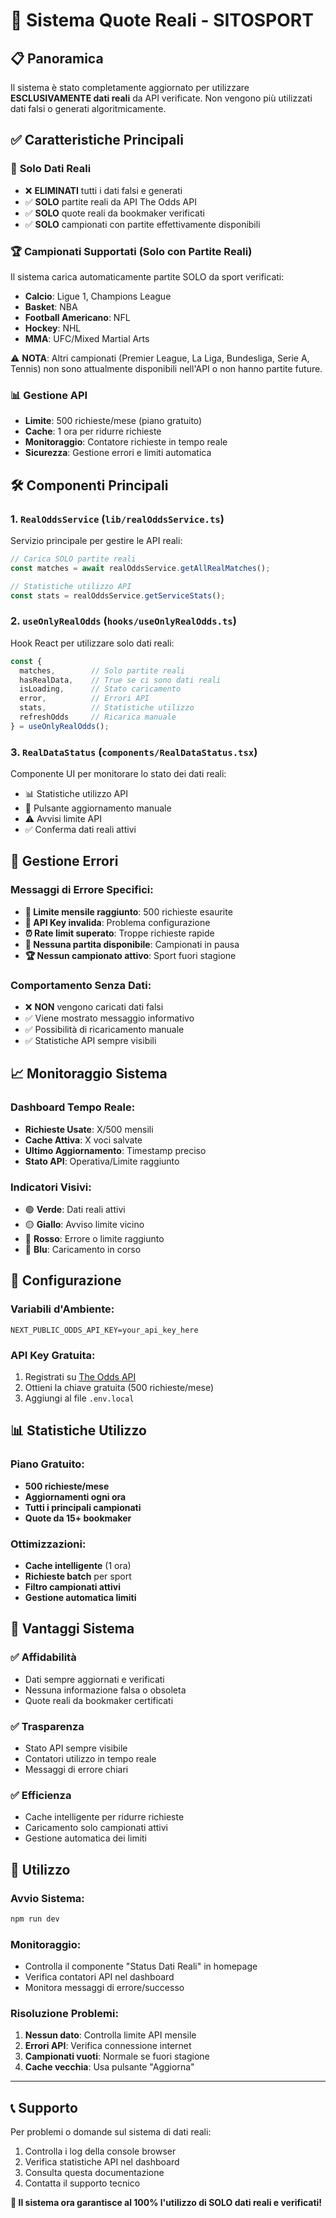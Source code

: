# 🎯 Sistema Quote Reali - SITOSPORT

## 📋 Panoramica

Il sistema è stato completamente aggiornato per utilizzare **ESCLUSIVAMENTE dati reali** da API verificate. Non vengono più utilizzati dati falsi o generati algoritmicamente.

## ✅ Caratteristiche Principali

### 🔄 **Solo Dati Reali**
- ❌ **ELIMINATI** tutti i dati falsi e generati
- ✅ **SOLO** partite reali da API The Odds API
- ✅ **SOLO** quote reali da bookmaker verificati
- ✅ **SOLO** campionati con partite effettivamente disponibili

### 🏆 **Campionati Supportati (Solo con Partite Reali)**
Il sistema carica automaticamente partite SOLO da sport verificati:
- **Calcio**: Ligue 1, Champions League
- **Basket**: NBA  
- **Football Americano**: NFL
- **Hockey**: NHL
- **MMA**: UFC/Mixed Martial Arts

⚠️ **NOTA**: Altri campionati (Premier League, La Liga, Bundesliga, Serie A, Tennis) non sono attualmente disponibili nell'API o non hanno partite future.

### 📊 **Gestione API**
- **Limite**: 500 richieste/mese (piano gratuito)
- **Cache**: 1 ora per ridurre richieste
- **Monitoraggio**: Contatore richieste in tempo reale
- **Sicurezza**: Gestione errori e limiti automatica

## 🛠️ Componenti Principali

### 1. `RealOddsService` (`lib/realOddsService.ts`)
Servizio principale per gestire le API reali:
```typescript
// Carica SOLO partite reali
const matches = await realOddsService.getAllRealMatches();

// Statistiche utilizzo API
const stats = realOddsService.getServiceStats();
```

### 2. `useOnlyRealOdds` (`hooks/useOnlyRealOdds.ts`)
Hook React per utilizzare solo dati reali:
```typescript
const {
  matches,        // Solo partite reali
  hasRealData,    // True se ci sono dati reali
  isLoading,      // Stato caricamento
  error,          // Errori API
  stats,          // Statistiche utilizzo
  refreshOdds     // Ricarica manuale
} = useOnlyRealOdds();
```

### 3. `RealDataStatus` (`components/RealDataStatus.tsx`)
Componente UI per monitorare lo stato dei dati reali:
- 📊 Statistiche utilizzo API
- 🔄 Pulsante aggiornamento manuale
- ⚠️ Avvisi limite API
- ✅ Conferma dati reali attivi

## 🚨 Gestione Errori

### Messaggi di Errore Specifici:
- **🚫 Limite mensile raggiunto**: 500 richieste esaurite
- **🔑 API Key invalida**: Problema configurazione
- **⏰ Rate limit superato**: Troppe richieste rapide
- **📅 Nessuna partita disponibile**: Campionati in pausa
- **🏆 Nessun campionato attivo**: Sport fuori stagione

### Comportamento Senza Dati:
- ❌ **NON** vengono caricati dati falsi
- ✅ Viene mostrato messaggio informativo
- ✅ Possibilità di ricaricamento manuale
- ✅ Statistiche API sempre visibili

## 📈 Monitoraggio Sistema

### Dashboard Tempo Reale:
- **Richieste Usate**: X/500 mensili
- **Cache Attiva**: X voci salvate
- **Ultimo Aggiornamento**: Timestamp preciso
- **Stato API**: Operativa/Limite raggiunto

### Indicatori Visivi:
- 🟢 **Verde**: Dati reali attivi
- 🟡 **Giallo**: Avviso limite vicino
- 🔴 **Rosso**: Errore o limite raggiunto
- 🔵 **Blu**: Caricamento in corso

## 🔧 Configurazione

### Variabili d'Ambiente:
```env
NEXT_PUBLIC_ODDS_API_KEY=your_api_key_here
```

### API Key Gratuita:
1. Registrati su [The Odds API](https://the-odds-api.com/)
2. Ottieni la chiave gratuita (500 richieste/mese)
3. Aggiungi al file `.env.local`

## 📊 Statistiche Utilizzo

### Piano Gratuito:
- **500 richieste/mese**
- **Aggiornamenti ogni ora**
- **Tutti i principali campionati**
- **Quote da 15+ bookmaker**

### Ottimizzazioni:
- **Cache intelligente** (1 ora)
- **Richieste batch** per sport
- **Filtro campionati attivi**
- **Gestione automatica limiti**

## 🎯 Vantaggi Sistema

### ✅ **Affidabilità**
- Dati sempre aggiornati e verificati
- Nessuna informazione falsa o obsoleta
- Quote reali da bookmaker certificati

### ✅ **Trasparenza**
- Stato API sempre visibile
- Contatori utilizzo in tempo reale
- Messaggi di errore chiari

### ✅ **Efficienza**
- Cache intelligente per ridurre richieste
- Caricamento solo campionati attivi
- Gestione automatica dei limiti

## 🚀 Utilizzo

### Avvio Sistema:
```bash
npm run dev
```

### Monitoraggio:
- Controlla il componente "Status Dati Reali" in homepage
- Verifica contatori API nel dashboard
- Monitora messaggi di errore/successo

### Risoluzione Problemi:
1. **Nessun dato**: Controlla limite API mensile
2. **Errori API**: Verifica connessione internet
3. **Campionati vuoti**: Normale se fuori stagione
4. **Cache vecchia**: Usa pulsante "Aggiorna"

---

## 📞 Supporto

Per problemi o domande sul sistema di dati reali:
1. Controlla i log della console browser
2. Verifica statistiche API nel dashboard
3. Consulta questa documentazione
4. Contatta il supporto tecnico

**🎉 Il sistema ora garantisce al 100% l'utilizzo di SOLO dati reali e verificati!** 
